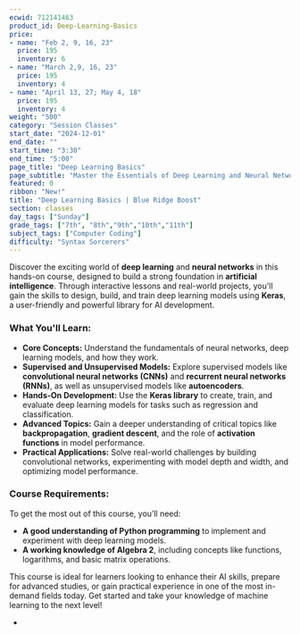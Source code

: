 ```yaml
---
ecwid: 712141463
product_id: Deep-Learning-Basics
price:
- name: "Feb 2, 9, 16, 23"
  price: 195
  inventory: 6
- name: "March 2,9, 16, 23"
  price: 195
  inventory: 4
- name: "April 13, 27; May 4, 18"
  price: 195
  inventory: 4
weight: "500"
category: "Session Classes"
start_date: "2024-12-01"
end_date: ""
start_time: "3:30"
end_time: "5:00"
page_title: "Deep Learning Basics"
page_subtitle: "Master the Essentials of Deep Learning and Neural Networks with Keras"
featured: 0
ribbon: "New!"
title: "Deep Learning Basics | Blue Ridge Boost"
section: classes
day_tags: ["Sunday"]
grade_tags: ["7th", "8th","9th","10th","11th"]
subject_tags: ["Computer Coding"]
difficulty: "Syntax Sorcerers"
---
```

<p>Discover the exciting world of <strong>deep learning</strong> and <strong>neural networks</strong> in this hands-on course, designed to build a strong foundation in <strong>artificial intelligence</strong>. Through interactive lessons and real-world projects, you'll gain the skills to design, build, and train deep learning models using <strong>Keras</strong>, a user-friendly and powerful library for AI development.</p><h3><strong>What You'll Learn:</strong></h3><ul> <li><strong>Core Concepts:</strong> Understand the fundamentals of neural networks, deep learning models, and how they work.</li> <li><strong>Supervised and Unsupervised Models:</strong> Explore supervised models like <strong>convolutional neural networks (CNNs)</strong> and <strong>recurrent neural networks (RNNs)</strong>, as well as unsupervised models like <strong>autoencoders</strong>.</li> <li><strong>Hands-On Development:</strong> Use the <strong>Keras library</strong> to create, train, and evaluate deep learning models for tasks such as regression and classification.</li> <li><strong>Advanced Topics:</strong> Gain a deeper understanding of critical topics like <strong>backpropagation</strong>, <strong>gradient descent</strong>, and the role of <strong>activation functions</strong> in model performance.</li> <li><strong>Practical Applications:</strong> Solve real-world challenges by building convolutional networks, experimenting with model depth and width, and optimizing model performance.</li> </ul><h3><strong>Course Requirements:</strong></h3><p>To get the most out of this course, you’ll need:</p><ul> <li><strong>A good understanding of Python programming</strong> to implement and experiment with deep learning models.</li> <li><strong>A working knowledge of Algebra 2</strong>, including concepts like functions, logarithms, and basic matrix operations.</li> </ul><p>This course is ideal for learners looking to enhance their AI skills, prepare for advanced studies, or gain practical experience in one of the most in-demand fields today. Get started and take your knowledge of machine learning to the next level!</p><ul><li><strong></strong></li></ul>
